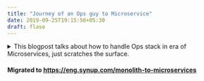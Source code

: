```yaml
---
title: "Journey of an Ops guy to Microservice"
date: 2019-09-25T19:15:56+05:30
draft: flase
---
```

<details>
 <summary>This blogpost talks about how to handle Ops stack in era of Microservices, just scratches the surface.
</details>
<!--more-->

#### Migrated to https://eng.synup.com/monolith-to-microservices
